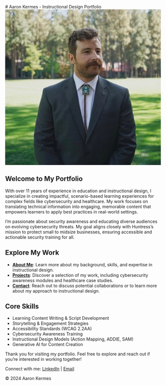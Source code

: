 <link rel="stylesheet" href="styles.css">
# Aaron Kermes - Instructional Design Portfolio

<img src="profile_picture.jpeg" alt="Profile picture of Aaron Kermes, instructional designer" class="profile-picture">

## Welcome to My Portfolio

With over 11 years of experience in education and instructional design, I specialize in creating impactful, scenario-based learning experiences for complex fields like cybersecurity and healthcare. My work focuses on translating technical information into engaging, memorable content that empowers learners to apply best practices in real-world settings.

I’m passionate about security awareness and educating diverse audiences on evolving cybersecurity threats. My goal aligns closely with Huntress’s mission to protect small to midsize businesses, ensuring accessible and actionable security training for all.

## Explore My Work

- **[About Me](about.html)**: Learn more about my background, skills, and expertise in instructional design.
- **[Projects](projects.html)**: Discover a selection of my work, including cybersecurity awareness modules and healthcare case studies.
- **[Contact](contact.html)**: Reach out to discuss potential collaborations or to learn more about my approach to instructional design.

## Core Skills
- Learning Content Writing & Script Development
- Storytelling & Engagement Strategies
- Accessibility Standards (WCAG 2.2AA)
- Cybersecurity Awareness Training
- Instructional Design Models (Action Mapping, ADDIE, SAM)
- Generative AI for Content Creation

Thank you for visiting my portfolio. Feel free to explore and reach out if you’re interested in working together!

<footer>
    <p>Connect with me: 
        <a href="https://linkedin.com/in/aaron-kermes" target="_blank"><i class="fab fa-linkedin"></i> LinkedIn</a> | 
        <a href="mailto:akermes@outlook.com"><i class="fas fa-envelope"></i> Email</a>
    </p>
    <p>&copy; 2024 Aaron Kermes</p>
</footer>
